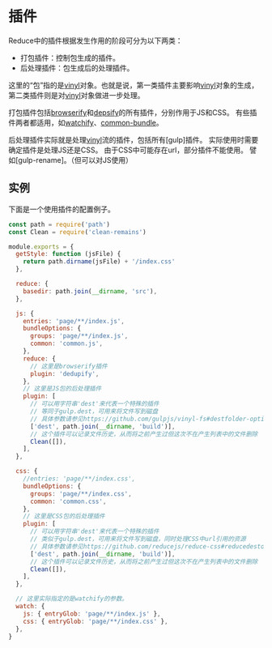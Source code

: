 # 插件
Reduce中的插件根据发生作用的阶段可分为以下两类：
* 打包插件：控制包生成的插件。
* 后处理插件：包生成后的处理插件。

这里的“包”指的是[vinyl]对象。也就是说，第一类插件主要影响[vinyl]对象的生成，第二类插件则是对[vinyl]对象做进一步处理。

打包插件包括[browserify]和[depsify]的所有插件，分别作用于JS和CSS。
有些插件两者都适用，如[watchify]、[common-bundle]。

后处理插件实际就是处理[vinyl]流的插件，包括所有[gulp]插件。
实际使用时需要确定插件是处理JS还是CSS。
由于CSS中可能存在url，部分插件不能使用。
譬如[gulp-rename]。（但可以对JS使用）

## 实例
下面是一个使用插件的配置例子。
```js
const path = require('path')
const Clean = require('clean-remains')

module.exports = {
  getStyle: function (jsFile) {
    return path.dirname(jsFile) + '/index.css'
  },

  reduce: {
    basedir: path.join(__dirname, 'src'),
  },

  js: {
    entries: 'page/**/index.js',
    bundleOptions: {
      groups: 'page/**/index.js',
      common: 'common.js',
    },
    reduce: {
      // 这里是browserify插件
      plugin: 'dedupify',
    },
    // 这里是JS包的后处理插件
    plugin: [
      // 可以用字符串'dest'来代表一个特殊的插件
      // 等同于gulp.dest，可用来将文件写到磁盘
      // 具体参数请参见https://github.com/gulpjs/vinyl-fs#destfolder-options
      ['dest', path.join(__dirname, 'build')],
      // 这个插件可以记录文件历史，从而将之前产生过但这次不在产生列表中的文件删除
      Clean([]),
    ],
  },

  css: {
    //entries: 'page/**/index.css',
    bundleOptions: {
      groups: 'page/**/index.css',
      common: 'common.css',
    },
    // 这里是CSS包的后处理插件
    plugin: [
      // 可以用字符串'dest'来代表一个特殊的插件
      // 类似于gulp.dest，可用来将文件写到磁盘，同时处理CSS中url引用的资源
      // 具体参数请参见https://github.com/reducejs/reduce-css#reducedestoutfolder-opts-urlopts
      ['dest', path.join(__dirname, 'build')],
      // 这个插件可以记录文件历史，从而将之前产生过但这次不在产生列表中的文件删除
      Clean([]),
    ],
  },

  // 这里实际指定的是watchify的参数。
  watch: {
    js: { entryGlob: 'page/**/index.js' },
    css: { entryGlob: 'page/**/index.css' },
  },
}

```

[vinyl]: https://github.com/gulpjs/vinyl
[PostCSS]: https://github.com/postcss/postcss
[browserify]: https://github.com/substack/node-browserify
[watchify]: https://github.com/substack/watchify
[depsify]: https://github.com/reducejs/depsify
[watchify2]: https://github.com/reducejs/watchify2
[common-bundle]: https://github.com/reducejs/common-bundle
[reduce-css-postcss]: https://github.com/reducejs/reduce-css-postcss

